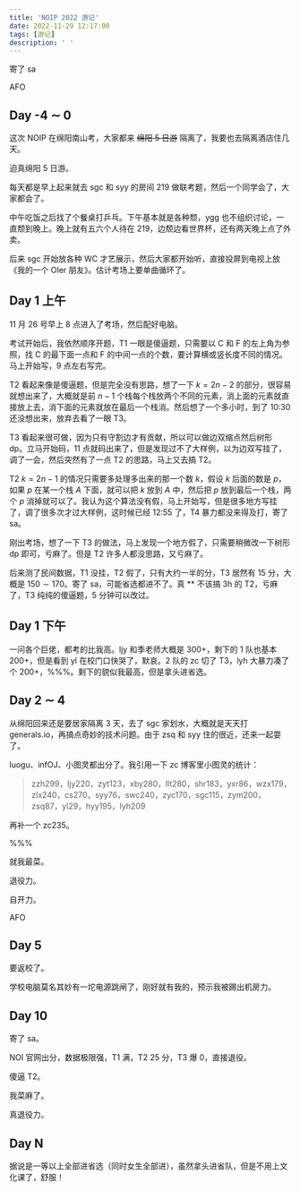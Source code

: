 ```yaml
---
title: 'NOIP 2022 游记'
date: 2022-11-29 12:17:00
tags: [游记]
description: ' '
---
```


寄了 sa

AFO

## Day -4 $\sim$ 0

这次 NOIP 在绵阳南山考，大家都来 ~~绵阳 5 日游~~ 隔离了，我要也去隔离酒店住几天。

迫真绵阳 5 日游。

每天都是早上起来就去 sgc 和 syy 的房间 219 做联考题，然后一个同学会了，大家都会了。

中午吃饭之后找了个餐桌打乒乓。下午基本就是各种颓，ygg 也不组织讨论，一直颓到晚上。晚上就有五六个人待在 219，边颓边看世界杯，还有两天晚上点了外卖。

后来 sgc 开始放各种 WC 才艺展示，然后大家都开始听，直接投屏到电视上放《我的一个 OIer 朋友》。估计考场上要单曲循环了。

## Day 1 上午

11 月 26 号早上 8 点进入了考场，然后配好电脑。

考试开始后，我依然顺序开题，T1 一眼是傻逼题，只需要以 $\text{C}$ 和 $\text{F}$ 的左上角为参照，找 $\text{C}$ 的最下面一点和 $\text{F}$ 的中间一点的个数，要计算横或竖长度不同的情况。马上开始写，9 点左右写完。

T2 看起来像是傻逼题，但是完全没有思路，想了一下 $k=2n-2$ 的部分，很容易就想出来了，大概就是前 $n-1$ 个栈每个栈放两个不同的元素，消上面的元素就直接放上去，消下面的元素就放在最后一个栈消。然后想了一个多小时，到了 10:30 还没想出来，放弃去看了一眼 T3。

T3 看起来很可做，因为只有守割边才有贡献，所以可以做边双缩点然后树形 dp。立马开始码，11 点就码出来了，但是发现过不了大样例，以为边双写挂了，调了一会，然后突然有了一点 T2 的思路，马上又去搞 T2。

T2 $k=2n-1$ 的情况只需要多处理多出来的那一个数 $k$，假设 $k$ 后面的数是 $p$，如果 $p$ 在某一个栈 $A$ 下面，就可以把 $k$ 放到 $A$ 中，然后把 $p$ 放到最后一个栈，两个 $p$ 消掉就可以了。我认为这个算法没有假，马上开始写，但是很多地方写挂了，调了很多次才过大样例，这时候已经 12:55 了，T4 暴力都没来得及打，寄了 sa。

刚出考场，想了一下 T3 的做法，马上发现一个地方假了，只需要稍微改一下树形 dp 即可，亏麻了。但是 T2 许多人都没思路，又亏麻了。

后来测了民间数据，T1 没挂，T2 假了，只有大约一半的分，T3 居然有 15 分，大概是 $150 \sim 170$。寄了 sa，可能省选都进不了。真 ** 不该搞 3h 的 T2，亏麻了，T3 纯纯的傻逼题，5 分钟可以改过。

## Day 1 下午

一问各个巨佬，都考的比我高。ljy 和季老师大概是 300+，剩下的 1 队也基本 200+，但是看到 yl 在校门口快哭了，默哀。2 队的 zc 切了 T3，lyh 大暴力凑了个 200+，%%%。剩下的貌似我最高，但是拿头进省选。

## Day 2 $\sim$ 4

从绵阳回来还是要居家隔离 3 天，去了 sgc 家划水，大概就是天天打 generals.io，再搞点奇妙的技术问题。由于 zsq 和 syy 住的很近，还来一起耍了。

luogu、infOJ、小图灵都出分了。我引用一下 zc 博客里小图灵的统计：

> zzh299，ljy220，zyt123，xby280，llt280，shr183，yxr86，wzx179，zlx240，cs270，syy76，swc240，zyc170，sgc115，zym200，zsq87，yl29，hyy195，lyh209

再补一个 zc235。

%%%

就我最菜。

退役力。

自开力。

AFO

## Day 5

要返校了。

学校电脑莫名其妙有一坨电源跳闸了，刚好就有我的，预示我被踢出机房力。

## Day 10

寄了 sa。

NOI 官网出分，数据极限强，T1 满，T2 $25$ 分，T3 爆 $0$，直接退役。

傻逼 T2。

我菜麻了。

真退役力。

## Day N

据说是一等以上全部进省选（同时女生全部进），虽然拿头进省队，但是不用上文化课了，舒服！
